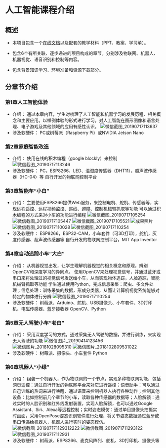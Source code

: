 # 人工智能课程介绍

## 概述

- 本项目包含一个[在线文档](https://ai.hass.live)以及配套的教学材料（PPT、教案、学习单）。

- 包含6个有所关联、逐步递进的项目构成的章节。分别涉及物联网、机器人、机器视觉、语音识别和控制等内容。

- 包含背景知识学习、环境准备和资源下载部分。

## 分章节介绍

### 第1章人工智能体验

- 介绍：
通过本章内容，学生对梳理了人工智能和机器学习的发展历程、相关概念和主要应用。以样例体验的形式进行学习。对人工智能在图形图像和语言处理、电子游戏及其他领域的应用有感性认识。
![微信截图_20190717113637](https://md.hass.live/%E5%BE%AE%E4%BF%A1%E6%88%AA%E5%9B%BE_20190717113637.png)
- 涉及软硬件：
PC或树莓派（Raspberry Pi）或NVIDIA Jetson Nano

### 第2章家庭智能改造

- 介绍：
使用在线的积木编程（google blockly）来控制
![微信截图_20190717113246](https://md.hass.live/%E5%BE%AE%E4%BF%A1%E6%88%AA%E5%9B%BE_20190717113246.png)
- 涉及软硬件：
PC，ESP8266，LED、温湿度传感器（DHT11），超声波传感器（HC-04）等
自行开发的物联网控制平台

### 第3章智能车“小白”

- 介绍：
主要使用ESP8266提供Web服务，来控制电机、舵机、传感器等，实现远程遥控、远程视频监控、巡线、避障、控制机械臂抓取等功能
可以通过积木编程的方式来对小车的功能进行编程
![微信截图_20190717105254](https://md.hass.live/%E5%BE%AE%E4%BF%A1%E6%88%AA%E5%9B%BE_20190717105254.png)
![微信截图_20190717105447](https://md.hass.live/%E5%BE%AE%E4%BF%A1%E6%88%AA%E5%9B%BE_20190717105447.png)
![微信截图_20190717105521](https://md.hass.live/%E5%BE%AE%E4%BF%A1%E6%88%AA%E5%9B%BE_20190717105521.png)
![成果照片](https://md.hass.live/%E6%88%90%E6%9E%9C%E7%85%A7%E7%89%87.jpg)
![微信截图_20190717110028](https://md.hass.live/%E5%BE%AE%E4%BF%A1%E6%88%AA%E5%9B%BE_20190717110028.png)
![微信截图_20190717110254](https://md.hass.live/%E5%BE%AE%E4%BF%A1%E6%88%AA%E5%9B%BE_20190717110254.png)
- 涉及软硬件：
ESP8266，ESP32-CAM，小车套件（可3D打印），舵机，灰度传感器、超声波传感器等
自行开发的物联网控制平台，MIT App Inventor

### 第4章自动追踪小车“大白”

- 介绍：
从机器视觉出发，让学生理解机器视觉的相关概念和原理，辨别OpenCV和深度学习的异同点。
使用OpenCV来处理视觉信号，并通过蓝牙或串口来将处理过的视觉信号发送给小车，从而实现物体追踪，人脸追踪，智能机械臂抓取等功能
学生通过使用Python，完成信息采集：爬虫、多文件处理；信息处理：训练采集的数据，形成分类器，从而让计算机视觉系统能够对特定的物体进行分辨
![微信截图_20190717110254](https://md.hass.live/%E5%BE%AE%E4%BF%A1%E5%9B%BE%E7%89%87_20190717110952.jpg)
- 涉及软硬件：
树莓派、Arduino、舵机、USB摄像头、小车套件、3D打印机、电磁传感器、蓝牙接收器
OpenCV、Python

### 第5章无人驾驶小车“老白”

- 介绍：
采用深度学习的方式，通过采集无人驾驶的数据，并进行训练，来实现无人驾驶的功能
![微信图片_20190414123456](https://md.hass.live/%E5%BE%AE%E4%BF%A1%E5%9B%BE%E7%89%87_20190414123456.jpg)
![微信图片_20181028095310](https://md.hass.live/%E5%BE%AE%E4%BF%A1%E5%9B%BE%E7%89%87_20181028095310.jpg)
![微信图片_2018102809531022](https://md.hass.live/track.jpg)
- 涉及软硬件：
树莓派、摄像头、小车套件
Python

### 第6章机器人“小绿”

- 介绍：
组装一个机器人，作为物联网的一个节点，实现多种物联网功能，包括网页遥控：通过自行开发的物联网平台来对它进行遥控；语音助手：可以通过自己训练的热词来进行唤醒、通过语音来控制机器人执行各种动作；控制其他设备：比如控制前几个章节的小车，读取各种传感器的数据等；人脸解锁：通过实时的人脸识别和红外线发射装置，实现人脸解锁，也可以通过Google Assistant、Siri、Alexa等远程控制；实时姿态模仿：通过单目摄像头拍摄实时画面，采用OpenPose姿态识别软件进行处理，将关节姿态数据通过蓝牙或串口传递给机器人，机器人进行实时的姿态模仿。
![微信截图_201907171129312222](https://md.hass.live/%E5%BE%AE%E4%BF%A1%E5%9B%BE%E7%89%87_20190717110956.jpg)
![微信截图_2019071711293122](https://md.hass.live/%E5%BE%AE%E4%BF%A1%E5%9B%BE%E7%89%87_20190717110959.jpg)
![微信截图_20190717112931](https://md.hass.live/%E5%BE%AE%E4%BF%A1%E6%88%AA%E5%9B%BE_20190717112931.png)
- 涉及软硬件：
树莓派、ESP8266、麦克风阵列、舵机、3D打印机、摄像头等

